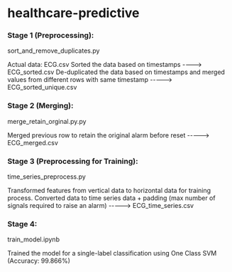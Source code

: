 # healthcare-predictive

### Stage 1 (Preprocessing):
sort_and_remove_duplicates.py

Actual data: ECG.csv
Sorted the data based on timestamps ----> ECG_sorted.csv
De-duplicated the data based on timestamps and merged values from different rows with same timestamp -----> ECG_sorted_unique.csv

### Stage 2 (Merging):
merge_retain_orginal.py.py

Merged previous row to retain the original alarm before reset -----> ECG_merged.csv

### Stage 3 (Preprocessing for Training):
time_series_preprocess.py

Transformed features from vertical data to horizontal data for training process. 
Converted data to time series data + padding (max number of signals required to raise an alarm) ----->   ECG_time_series.csv

### Stage 4:
train_model.ipynb

Trained the model for a single-label classification using One Class SVM (Accuracy: 99.866%)
